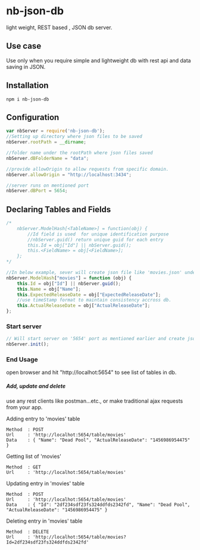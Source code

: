 # nb-json-db
light weight, REST based , JSON db server.


## Use case
Use only when you require simple and lightweight db with rest api and data saving in JSON.


## Installation
```
npm i nb-json-db
```

## Configuration
```javascript
var nbServer = require('nb-json-db');
//Setting up directory where json files to be saved
nbServer.rootPath = __dirname;

//folder name under the rootPath where json files saved
nbServer.dBFolderName = "data";

//provide allowOrigin to allow requests from specific domain.
nbServer.allowOrigin = "http://localhost:3434";

//server runs on mentioned port
nbServer.dBPort = 5654;
```

## Declaring Tables and Fields
```javascript
/*
    nbServer.ModelHash[<TableName>] = function(obj) {
        //Id field is used  for unique identification purpose
        //nbServer.guid() return unique guid for each entry
        this.Id = obj["Id"] || nbServer.guid();
        this.<FieldName> = obj[<FieldName>];
    };
*/

//In below example, sever will create json file like 'movies.json' under folder mentioned as earlier.
nbServer.ModelHash["movies"] = function (obj) {
    this.Id = obj["Id"] || nbServer.guid();
    this.Name = obj["Name"];
    this.ExpectedReleaseDate = obj["ExpectedReleaseDate"];
    //use timeStamp format to maintain consistency accross db.
    this.ActualReleaseDate = obj["ActualReleaseDate"];
};

```

### Start server
```javascript
// Will start server on '5654' port as mentioned earlier and create json files if it running on first time
nbServer.init();
```

### End Usage

open browser and hit "http://localhot:5654" to see list of tables in db.


##### Add, update and delete
use any rest clients like postman...etc., or make traditional ajax requests from your app.

Adding entry to 'movies' table
```
Method  : POST
Url     : 'http://localhot:5654/table/movies'
Data    : { "Name": "Dead Pool", "ActualReleaseDate": "1456986954475" }
```


Getting list of 'movies'
```
Method  : GET
Url     : 'http://localhot:5654/table/movies'
```

Updating entry in 'movies' table
```
Method  : POST
Url     : 'http://localhot:5654/table/movies'
Data    : { "Id": "2df234sdf23fs324ddfds2342fd", "Name": "Dead Pool", "ActualReleaseDate": "1456986954475" }
```

Deleting entry in 'movies' table
```
Method  : DELETE
Url     : 'http://localhot:5654/table/movies?Id=2df234sdf23fs324ddfds2342fd'
```
